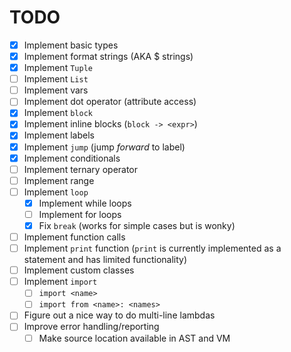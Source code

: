 # TODO

- [x] Implement basic types
- [x] Implement format strings (AKA $ strings)
- [x] Implement `Tuple`
- [ ] Implement `List`
- [ ] Implement vars
- [ ] Implement dot operator (attribute access)
- [x] Implement `block`
- [x] Implement inline blocks (`block -> <expr>`)
- [x] Implement labels
- [x] Implement `jump` (jump *forward* to label)
- [x] Implement conditionals
- [ ] Implement ternary operator
- [ ] Implement range
- [ ] Implement `loop`
  - [x] Implement while loops
  - [ ] Implement for loops
  - [x] Fix `break` (works for simple cases but is wonky)
- [ ] Implement function calls
- [ ] Implement `print` function (`print` is currently implemented as a statement and has limited functionality)
- [ ] Implement custom classes
- [ ] Implement `import`
  - [ ] `import <name>`
  - [ ] `import from <name>: <names>`
- [ ] Figure out a nice way to do multi-line lambdas
- [ ] Improve error handling/reporting
  - [ ] Make source location available in AST and VM
